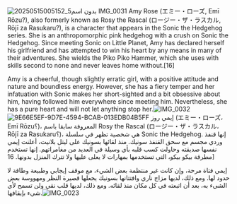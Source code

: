 ![![بدون اسم5_20250515005152](https://github.com/user-attachments/assets/421138bc-b637-4fb8-a799-bc6b4bea5ad3)
IMG_0031](https://github.com/user-attachments/assets/93d365c2-08f0-43bd-b885-f1bda0b50c9d)
Amy Rose (エミー・ローズ, Emī Rōzu?), also formerly known as Rosy the Rascal (ロージー・ザ・ラスカル, Rōjī za Rasukaru?), is a character that appears in the Sonic the Hedgehog series. She is an anthropomorphic pink hedgehog with a crush on Sonic the Hedgehog. Since meeting Sonic on Little Planet, Amy has declared herself his girlfriend and has attempted to win his heart by any means in many of their adventures. She wields the Piko Piko Hammer, which she uses with skills second to none and never leaves home without.[16]

Amy is a cheerful, though slightly erratic girl, with a positive attitude and nature and boundless energy. However, she has a fiery temper and her infatuation with Sonic makes her short-sighted and a bit obsessive about him, having followed him everywhere since meeting him. Nevertheless, she has a pure heart and will not let anything stop her.![IMG_0032](https://github.com/user-attachments/assets/b7a51e70-8304-4ee0-9576-c1d4e1e77fe9)
![9E66E5EF-9D7E-4594-BCAB-013EDB04B5FF](https://github.com/user-attachments/assets/25bcfce6-0a25-4304-8c79-66a9730e7464)
إيمي روز (エミー・ローズ، Emī Rōzu؟)، المعروفة سابقا باسم Rosy the Rascal (ロージー・ザ・ラスカル، Rōjī za Rasukaru؟)، هي شخصية تظهر في سلسلة Sonic the Hedgehog. إنها قنفذ وردي مجسم مع سحق القنفذ سونيك. منذ لقائها بسونيك على ليتل بلانيت، أعلنت إيمي نفسها صديقته وحاولت كسب قلبه بأي وسيلة في العديد من مغامراتهم. إنها تستخدم مطرقة بيكو بيكو، التي تستخدمها بمهارات لا يعلى عليها ولا تترك المنزل بدونها. 16]

إيمي فتاة مرحة، وإن كانت غير منتظمة بعض الشيء، مع موقف إيجابي وطبيعة وطاقة لا حدود لها. ومع ذلك، لديها مزاج ناري وافتتانها بسونيك يجعلها قصيرة النظر ومهووسة بعض الشيء به، بعد أن اتبعته في كل مكان منذ لقائه. ومع ذلك، لديها قلب نقي ولن تسمح لأي شيء بإيقافها.![IMG_0023](https://github.com/user-attachments/assets/01f17afb-ce9c-46cc-95de-900c0fe6cc15)

